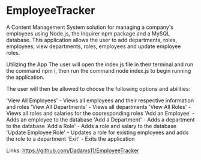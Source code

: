 # EmployeeTracker

A Content Management System solution for managing a company's employees using Node.js, the Inquirer npm package and a MySQL database. This application allows the user to add departments, roles, employees; view departments, roles, employees and update employee roles.

Utilizing the App
The user will open the index.js file in their terminal and run the command npm i, then run the command node index.js to begin running the application.

The user will then be allowed to choose the following options and abilities:

'View All Employees' - Views all employees and their respective information and roles
'View All Departments' - Views all departments
'View All Roles' - Views all roles and salaries for the cooresponding roles
'Add an Employee' - Adds an employee to the database
'Add a Department' - Adds a department to the database
'Add a Role' - Adds a role and salary to the database
'Update Employee Role' - Updates a role for existing employees and adds the role to a department
'Exit' - Exits the application

Links: https://github.com/Dadams11/EmployeeTracker
